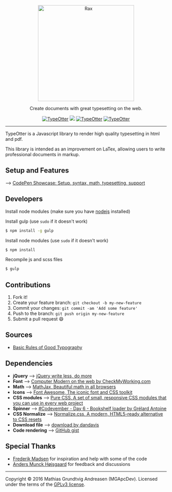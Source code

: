 <p align="center">
    <a href="http://mgapcdev.github.io/TypeOtter/">
        <img alt="Rax" src="http://i.imgur.com/tGz40Of.png" width="300">
    </a>
</p>
<p align="center">
Create documents with great typesetting on the web.
</p>
<p align="center">
<a href="https://travis-ci.org/MGApcDev/TypeOtter"><img alt="TypeOtter" src="https://travis-ci.org/MGApcDev/TypeOtter.svg?branch=master"></a>
<a href="https://www.codacy.com/app/mgapcdev/TypeOtter/dashboard"><img src="https://api.codacy.com/project/badge/Grade/c098136ef81345b78c480ee695314a21"/></a>
<a href="https://waffle.io/MGApcDev/TypeOtter"><img alt="TypeOtter" src="https://badge.waffle.io/MGApcDev/TypeOtter.svg?label=ready&title=Ready"></a>
<a href="LICENSE.md"><img alt="TypeOtter" src="https://img.shields.io/aur/license/yaourt.svg"></a>
</p>

---

TypeOtter is a Javascript library to render high quality typesetting in html and pdf.

This library is intended as an improvement on LaTex, allowing users to write professional documents in markup.

## Setup and Features
--> [CodePen Showcase: Setup, syntax, math, typesetting, support](http://codepen.io/MGApcDev/full/jyyJOe/)

## Developers
Install node modules (make sure you have [nodejs](https://nodejs.org/en/) installed)

Install gulp (use `sudo` if it doesn't work)
```bash
$ npm install -g gulp
```

Install node modules (use `sudo` if it doesn't work)
```bash
$ npm install
```

Recompile js and scss files
```bash
$ gulp
```

## Contributions
1. Fork it!
2. Create your feature branch: `git checkout -b my-new-feature`
3. Commit your changes: `git commit -am 'Add some feature'`
4. Push to the branch: `git push origin my-new-feature`
5. Submit a pull request :smile:

## Sources
- [Basic Rules of Good Typography](http://www.troytempleman.com/2010/02/08/basic-rules-of-good-typography/)

## Dependencies
- **jQuery** --> [jQuery write less, do more](https://jquery.com/)
- **Font** --> [Computer Modern on the web by CheckMyWorking.com](http://checkmyworking.com/cm-web-fonts/)
- **Math** --> [MathJax, Beautiful math in all browsers](https://www.mathjax.org/)
- **Icons** --> [Font Awesome, The iconic font and CSS toolkit](http://fontawesome.io/)
- **CSS modules** --> [Pure CSS, A set of small, responsive CSS modules that you can use in every web project](http://purecss.io/)
- **Spinner** --> [#Codevember - Day 6 - Bookshelf loader by Grélard Antoine](http://codepen.io/ikoshowa/pen/qOMvpy)
- **CSS Normalize** --> [Normalize.css, A modern, HTML5-ready alternative to CSS resets](https://necolas.github.io/normalize.css/)
- **Download file** --> [download by dandavis](https://github.com/rndme/download)
- **Code rendering** --> [GitHub gist](https://gist.github.com/)

## Special Thanks
- [Frederik Madsen](https://www.linkedin.com/in/frederikmadsen/da) for inspiration and help with some of the code
- [Anders Munck Højsgaard](https://www.linkedin.com/in/anders-munck-49a10188/da) for feedback and discussions

---

Copyright &copy; 2016 Mathias Grundtvig Andreasen (MGApcDev). Licensed under the terms of the [GPLv3 license](LICENSE.md).
